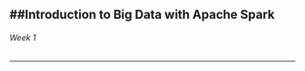 ##Introduction to Big Data with Apache Spark
---------------------------------------------

###### Week 1
-------------


